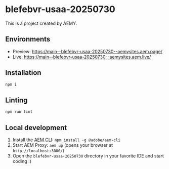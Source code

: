 # blefebvr-usaa-20250730

This is a project created by AEMY.

## Environments

- Preview: https://main--blefebvr-usaa-20250730--aemysites.aem.page/
- Live: https://main--blefebvr-usaa-20250730--aemysites.aem.live/

## Installation

```sh
npm i
```

## Linting

```sh
npm run lint
```

## Local development

1. Install the [AEM CLI](https://github.com/adobe/helix-cli): `npm install -g @adobe/aem-cli`
1. Start AEM Proxy: `aem up` (opens your browser at `http://localhost:3000/`)
1. Open the `blefebvr-usaa-20250730` directory in your favorite IDE and start coding :)